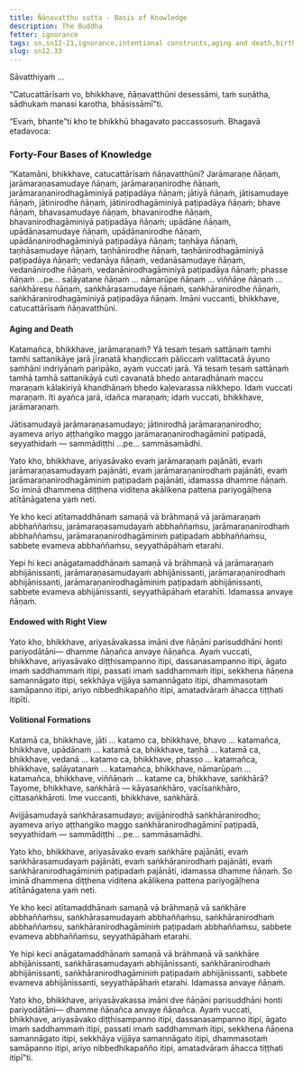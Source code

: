 ```yaml
---
title: Ñāṇavatthu sutta - Basis of Knowledge
description: The Buddha
fetter: ignorance
tags: sn,sn12-21,ignorance,intentional constructs,aging and death,birth,right view,four noble truths
slug: sn12.33
---
```


Sāvatthiyaṁ …

“Catucattārīsaṁ vo, bhikkhave, ñāṇavatthūni desessāmi, taṁ suṇātha, sādhukaṁ manasi karotha, bhāsissāmī”ti.

“Evaṁ, bhante”ti kho te bhikkhū bhagavato paccassosuṁ. Bhagavā etadavoca:

### Forty-Four Bases of Knowledge

“Katamāni, bhikkhave, catucattārīsaṁ ñāṇavatthūni? Jarāmaraṇe ñāṇaṁ, jarāmaraṇasamudaye ñāṇaṁ, jarāmaraṇanirodhe ñāṇaṁ, jarāmaraṇanirodhagāminiyā paṭipadāya ñāṇaṁ; jātiyā ñāṇaṁ, jātisamudaye ñāṇaṁ, jātinirodhe ñāṇaṁ, jātinirodhagāminiyā paṭipadāya ñāṇaṁ; bhave ñāṇaṁ, bhavasamudaye ñāṇaṁ, bhavanirodhe ñāṇaṁ, bhavanirodhagāminiyā paṭipadāya ñāṇaṁ; upādāne ñāṇaṁ, upādānasamudaye ñāṇaṁ, upādānanirodhe ñāṇaṁ, upādānanirodhagāminiyā paṭipadāya ñāṇaṁ; taṇhāya ñāṇaṁ, taṇhāsamudaye ñāṇaṁ, taṇhānirodhe ñāṇaṁ, taṇhānirodhagāminiyā paṭipadāya ñāṇaṁ; vedanāya ñāṇaṁ, vedanāsamudaye ñāṇaṁ, vedanānirodhe ñāṇaṁ, vedanānirodhagāminiyā paṭipadāya ñāṇaṁ; phasse ñāṇaṁ …pe… saḷāyatane ñāṇaṁ … nāmarūpe ñāṇaṁ … viññāṇe ñāṇaṁ … saṅkhāresu ñāṇaṁ, saṅkhārasamudaye ñāṇaṁ, saṅkhāranirodhe ñāṇaṁ, saṅkhāranirodhagāminiyā paṭipadāya ñāṇaṁ. Imāni vuccanti, bhikkhave, catucattārīsaṁ ñāṇavatthūni.

#### Aging and Death

Katamañca, bhikkhave, jarāmaraṇaṁ? Yā tesaṁ tesaṁ sattānaṁ tamhi tamhi sattanikāye jarā jīraṇatā khaṇḍiccaṁ pāliccaṁ valittacatā āyuno saṁhāni indriyānaṁ paripāko, ayaṁ vuccati jarā. Yā tesaṁ tesaṁ sattānaṁ tamhā tamhā sattanikāyā cuti cavanatā bhedo antaradhānaṁ maccu maraṇaṁ kālakiriyā khandhānaṁ bhedo kaḷevarassa nikkhepo. Idaṁ vuccati maraṇaṁ. Iti ayañca jarā, idañca maraṇaṁ; idaṁ vuccati, bhikkhave, jarāmaraṇaṁ.

Jātisamudayā jarāmaraṇasamudayo; jātinirodhā jarāmaraṇanirodho; ayameva ariyo aṭṭhaṅgiko maggo jarāmaraṇanirodhagāminī paṭipadā, seyyathidaṁ — sammādiṭṭhi …pe… sammāsamādhi.

Yato kho, bhikkhave, ariyasāvako evaṁ jarāmaraṇaṁ pajānāti, evaṁ jarāmaraṇasamudayaṁ pajānāti, evaṁ jarāmaraṇanirodhaṁ pajānāti, evaṁ jarāmaraṇanirodhagāminiṁ paṭipadaṁ pajānāti, idamassa dhamme ñāṇaṁ. So iminā dhammena diṭṭhena viditena akālikena pattena pariyogāḷhena atītānāgatena yaṁ neti.

Ye kho keci atītamaddhānaṁ samaṇā vā brāhmaṇā vā jarāmaraṇaṁ abbhaññaṁsu, jarāmaraṇasamudayaṁ abbhaññaṁsu, jarāmaraṇanirodhaṁ abbhaññaṁsu, jarāmaraṇanirodhagāminiṁ paṭipadaṁ abbhaññaṁsu, sabbete evameva abbhaññaṁsu, seyyathāpāhaṁ etarahi.

Yepi hi keci anāgatamaddhānaṁ samaṇā vā brāhmaṇā vā jarāmaraṇaṁ abhijānissanti, jarāmaraṇasamudayaṁ abhijānissanti, jarāmaraṇanirodhaṁ abhijānissanti, jarāmaraṇanirodhagāminiṁ paṭipadaṁ abhijānissanti, sabbete evameva abhijānissanti, seyyathāpāhaṁ etarahīti. Idamassa anvaye ñāṇaṁ.

#### Endowed with Right View

Yato kho, bhikkhave, ariyasāvakassa imāni dve ñāṇāni parisuddhāni honti pariyodātāni— dhamme ñāṇañca anvaye ñāṇañca. Ayaṁ vuccati, bhikkhave, ariyasāvako diṭṭhisampanno itipi, dassanasampanno itipi, āgato imaṁ saddhammaṁ itipi, passati imaṁ saddhammaṁ itipi, sekkhena ñāṇena samannāgato itipi, sekkhāya vijjāya samannāgato itipi, dhammasotaṁ samāpanno itipi, ariyo nibbedhikapañño itipi, amatadvāraṁ āhacca tiṭṭhati itipīti.

#### Volitional Formations

Katamā ca, bhikkhave, jāti … katamo ca, bhikkhave, bhavo … katamañca, bhikkhave, upādānaṁ … katamā ca, bhikkhave, taṇhā … katamā ca, bhikkhave, vedanā … katamo ca, bhikkhave, phasso … katamañca, bhikkhave, saḷāyatanaṁ … katamañca, bhikkhave, nāmarūpaṁ … katamañca, bhikkhave, viññāṇaṁ … katame ca, bhikkhave, saṅkhārā? Tayome, bhikkhave, saṅkhārā — kāyasaṅkhāro, vacīsaṅkhāro, cittasaṅkhāroti. Ime vuccanti, bhikkhave, saṅkhārā.

Avijjāsamudayā saṅkhārasamudayo; avijjānirodhā saṅkhāranirodho; ayameva ariyo aṭṭhaṅgiko maggo saṅkhāranirodhagāminī paṭipadā, seyyathidaṁ — sammādiṭṭhi …pe… sammāsamādhi.

Yato kho, bhikkhave, ariyasāvako evaṁ saṅkhāre pajānāti, evaṁ saṅkhārasamudayaṁ pajānāti, evaṁ saṅkhāranirodhaṁ pajānāti, evaṁ saṅkhāranirodhagāminiṁ paṭipadaṁ pajānāti, idamassa dhamme ñāṇaṁ. So iminā dhammena diṭṭhena viditena akālikena pattena pariyogāḷhena atītānāgatena yaṁ neti.

Ye kho keci atītamaddhānaṁ samaṇā vā brāhmaṇā vā saṅkhāre abbhaññaṁsu, saṅkhārasamudayaṁ abbhaññaṁsu, saṅkhāranirodhaṁ abbhaññaṁsu, saṅkhāranirodhagāminiṁ paṭipadaṁ abbhaññaṁsu, sabbete evameva abbhaññaṁsu, seyyathāpāhaṁ etarahi.

Ye hipi keci anāgatamaddhānaṁ samaṇā vā brāhmaṇā vā saṅkhāre abhijānissanti, saṅkhārasamudayaṁ abhijānissanti, saṅkhāranirodhaṁ abhijānissanti, saṅkhāranirodhagāminiṁ paṭipadaṁ abhijānissanti, sabbete evameva abhijānissanti, seyyathāpāhaṁ etarahi. Idamassa anvaye ñāṇaṁ.

Yato kho, bhikkhave, ariyasāvakassa imāni dve ñāṇāni parisuddhāni honti pariyodātāni— dhamme ñāṇañca anvaye ñāṇañca. Ayaṁ vuccati, bhikkhave, ariyasāvako diṭṭhisampanno itipi, dassanasampanno itipi, āgato imaṁ saddhammaṁ itipi, passati imaṁ saddhammaṁ itipi, sekkhena ñāṇena samannāgato itipi, sekkhāya vijjāya samannāgato itipi, dhammasotaṁ samāpanno itipi, ariyo nibbedhikapañño itipi, amatadvāraṁ āhacca tiṭṭhati itipī”ti.

